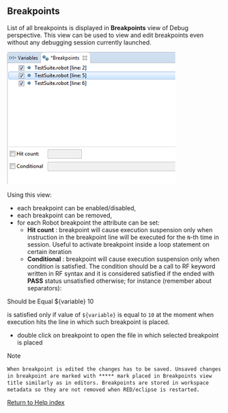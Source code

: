 ## Breakpoints

List of all breakpoints is displayed in **Breakpoints** view of Debug
perspective. This view can be used to view and edit breakpoints even without
any debugging session currently launched.

![](images/debug_breakpoints.png)

Using this view:

  * each breakpoint can be enabled/disabled, 
  * each breakpoint can be removed, 
  * for each Robot breakpoint the attribute can be set: 
    * **Hit count** : breakpoint will cause execution suspension only when instruction in the breakpoint line will be executed for the `N`-th time in session. Useful to activate breakpoint inside a loop statement on certain iteration 
    * **Conditional** : breakpoint will cause execution suspension only when condition is satisfied. The condition should be a call to RF keyword written in RF syntax and it is considered satisfied if the ended with **PASS** status unsatisfied otherwise; for instance (remember about separators): 

Should be Equal    ${variable}    10

is satisfied only if value of `${variable}` is equal to `10` at the moment
when execution hits the line in which such breakpoint is placed.

  * double click on breakpoint to open the file in which selected breakpoint is placed 

  

Note

    When breakpoint is edited the changes has to be saved. Unsaved changes in breakpoint are marked with ***** mark placed in Breakpoints view title similarly as in editors. Breakpoints are stored in workspace metadata so they are not removed when RED/eclipse is restarted. 

[Return to Help index](http://nokia.github.io/RED/help/)
